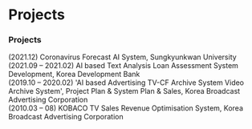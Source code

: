 # Projects

<!-- wp:paragraph -->

### Projects

(2021.12) Coronavirus Forecast AI System, Sungkyunkwan University <br/>
(2021.09 – 2021.02) AI based Text Analysis Loan Assessment System Development,   Korea Development Bank <br/>
(2019.10 – 2020.02) 'AI based Advertising TV-CF Archive System  Video Archive System', Project Plan & System Plan & Sales, Korea Broadcast Advertising Corporation <br/>
(2010.03 – 08) KOBACO TV Sales Revenue Optimisation System, Korea Broadcast Advertising Corporation <br/>
